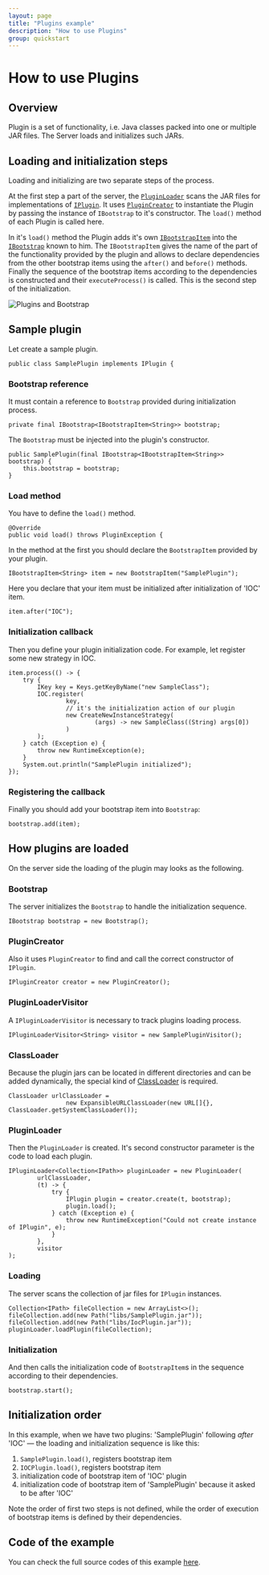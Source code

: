 ```yaml
---
layout: page
title: "Plugins example"
description: "How to use Plugins"
group: quickstart
---
```


# How to use Plugins

## Overview

Plugin is a set of functionality, i.e. Java classes packed into one or multiple JAR files.
The Server loads and initializes such JARs.

## Loading and initialization steps

Loading and initializing are two separate steps of the process.

At the first step a part of the server, the [`PluginLoader`](../apidocs/info/smart_tools/smartactors/core/plugin_loader_from_jar/PluginLoader.html) scans the JAR files for implementations of [`IPlugin`](../apidocs/info/smart_tools/smartactors/core/iplugin/IPlugin.html).
It uses [`PluginCreator`](../apidocs/info/smart_tools/smartactors/core/plugin_creator/PluginCreator.html) to instantiate the Plugin by passing the instance of `IBootstrap` to it's constructor.
The `load()` method of each Plugin is called here.

In it's `load()` method the Plugin adds it's own [`IBootstrapItem`](../apidocs/info/smart_tools/smartactors/core/ibootstrap_item/IBootstrapItem.html) into the [`IBootstrap`](../apidocs/info/smart_tools/smartactors/core/ibootstrap/IBootstrap.html) known to him.
The `IBootstrapItem` gives the name of the part of the functionality provided by the plugin and allows to declare dependencies from the other bootstrap items using the `after()` and `before()` methods.
Finally the sequence of the bootstrap items according to the dependencies is constructed and their `executeProcess()` is called.
This is the second step of the initialization.

![Plugins and Bootstrap](http://www.plantuml.com/plantuml/img/IyxFBSZFIyqhKGXEBIfBBU9AXWi4v9IcP-OX2JZbvvSKbnGb5c0Jyon9pUNYWXYYaA-hQwUWfAK4DKF1IY4dFp6b65KUhXKedLgHcbnQaWfK0TMX1JC1nGAWoeAY_BBC591AX7wSYfFpSt9IaqkG5ODba6s7AarAJSilIYMiBZ6j11XA0000)

## Sample plugin

Let create a sample plugin.

    public class SamplePlugin implements IPlugin {

### Bootstrap reference    

It must contain a reference to `Bootstrap` provided during initialization process.

    private final IBootstrap<IBootstrapItem<String>> bootstrap;

The `Bootstrap` must be injected into the plugin's constructor.

    public SamplePlugin(final IBootstrap<IBootstrapItem<String>> bootstrap) {
        this.bootstrap = bootstrap;
    }

### Load method    

You have to define the `load()` method.

    @Override
    public void load() throws PluginException {

In the method at the first you should declare the `BootstrapItem` provided by your plugin.

    IBootstrapItem<String> item = new BootstrapItem("SamplePlugin");

Here you declare that your item must be initialized after initialization of 'IOC' item.

    item.after("IOC");

### Initialization callback    

Then you define your plugin initialization code.
For example, let register some new strategy in IOC.

    item.process(() -> {
        try {
            IKey key = Keys.getKeyByName("new SampleClass");
            IOC.register(
                    key,
                    // it's the initialization action of our plugin
                    new CreateNewInstanceStrategy(
                            (args) -> new SampleClass((String) args[0])
                    )
            );
        } catch (Exception e) {
            throw new RuntimeException(e);
        }
        System.out.println("SamplePlugin initialized");
    });

### Registering the callback    

Finally you should add your bootstrap item into `Bootstrap`:

    bootstrap.add(item);

## How plugins are loaded

On the server side the loading of the plugin may looks as the following.

### Bootstrap    

The server initializes the `Bootstrap` to handle the initialization sequence.

    IBootstrap bootstrap = new Bootstrap();

### PluginCreator

Also it uses `PluginCreator` to find and call the correct constructor of `IPlugin`.

    IPluginCreator creator = new PluginCreator();

### PluginLoaderVisitor    

A `IPluginLoaderVisitor` is necessary to track plugins loading process.

    IPluginLoaderVisitor<String> visitor = new SamplePluginVisitor();

### ClassLoader    

Because the plugin jars can be located in different directories and can be added dynamically, the special kind of [ClassLoader](http://docs.oracle.com/javase/8/docs/api/java/lang/ClassLoader.html) is required.

    ClassLoader urlClassLoader =
                    new ExpansibleURLClassLoader(new URL[]{}, ClassLoader.getSystemClassLoader());

### PluginLoader

Then the `PluginLoader` is created.
It's second constructor parameter is the code to load each plugin.

    IPluginLoader<Collection<IPath>> pluginLoader = new PluginLoader(
            urlClassLoader,
            (t) -> {
                try {
                    IPlugin plugin = creator.create(t, bootstrap);
                    plugin.load();
                } catch (Exception e) {
                    throw new RuntimeException("Could not create instance of IPlugin", e);
                }
            },
            visitor
    );

### Loading    

The server scans the collection of jar files for `IPlugin` instances.

    Collection<IPath> fileCollection = new ArrayList<>();
    fileCollection.add(new Path("libs/SamplePlugin.jar"));
    fileCollection.add(new Path("libs/IocPlugin.jar"));
    pluginLoader.loadPlugin(fileCollection);

### Initialization    

And then calls the initialization code of `BootstrapItem`s in the sequence according to their dependencies.

    bootstrap.start();

## Initialization order    

In this example, when we have two plugins: 'SamplePlugin' following _after_ 'IOC' — the loading and initialization sequence is like this:

1. `SamplePlugin.load()`, registers bootstrap item
2. `IOCPlugin.load()`, registers bootstrap item
3. initialization code of bootstrap item of 'IOC' plugin
4. initialization code of bootstrap item of 'SamplePlugin' because it asked to be after 'IOC'

Note the order of first two steps is not defined, while the order of execution of bootstrap items is defined by their dependencies.

## Code of the example

You can check the full source codes of this example [here](../xref/info/smart_tools/smartactors/core/examples/plugin/package-summary.html).
